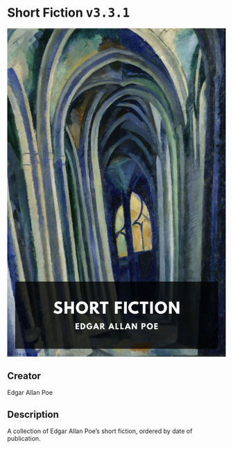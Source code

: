 
# Short Fiction <kbd>v3.3.1</kbd>

<center>
  <img src="./cover-1024.jpg"/>
</center>

## Creator
Edgar Allan Poe

## Description
A collection of Edgar Allan Poe’s short fiction, ordered by date of publication.
